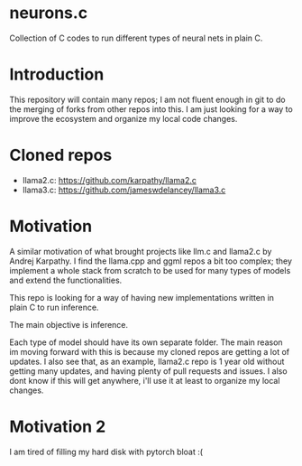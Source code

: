 # neurons.c
Collection of C codes to run different types of neural nets in plain C.

# Introduction
This repository will contain many repos; I am not fluent enough in git to do the merging of forks from other repos into this. I am just looking for a way to improve the ecosystem and organize my local code changes.

# Cloned repos
- llama2.c: https://github.com/karpathy/llama2.c
- llama3.c: https://github.com/jameswdelancey/llama3.c

# Motivation
A similar motivation of what brought projects like llm.c and llama2.c by Andrej Karpathy. I find the llama.cpp and ggml repos a bit too complex; they implement a whole stack from scratch to be used for many types of models and extend the functionalities.

This repo is looking for a way of having new implementations written in plain C to run inference.

The main objective is inference.

Each type of model should have its own separate folder. The main reason im moving forward with this is because my cloned repos are getting a lot of updates. I also see that, as an example, llama2.c repo is 1 year old without getting many updates, and having plenty of pull requests and issues. I also dont know if this will get anywhere, i'll use it at least to organize my local changes.

# Motivation 2
I am tired of filling my hard disk with pytorch bloat :(
